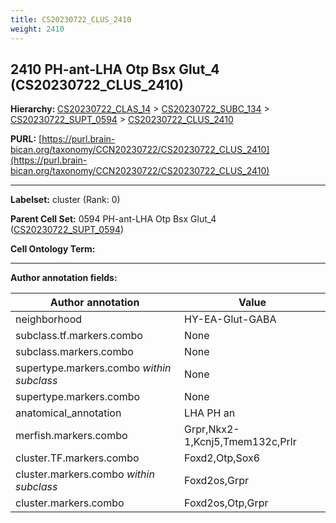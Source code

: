 ```yaml
---
title: CS20230722_CLUS_2410
weight: 2410
---
```

## 2410 PH-ant-LHA Otp Bsx Glut_4 (CS20230722_CLUS_2410)
<b>Hierarchy: </b>
[CS20230722_CLAS_14](../CS20230722_CLAS_14) >
[CS20230722_SUBC_134](../CS20230722_SUBC_134) >
[CS20230722_SUPT_0594](../CS20230722_SUPT_0594) >
[CS20230722_CLUS_2410](../CS20230722_CLUS_2410)

**PURL:** [https://purl.brain-bican.org/taxonomy/CCN20230722/CS20230722_CLUS_2410](https://purl.brain-bican.org/taxonomy/CCN20230722/CS20230722_CLUS_2410)

---


**Labelset:** cluster (Rank: 0)

**Parent Cell Set:** 0594 PH-ant-LHA Otp Bsx Glut_4 ([CS20230722_SUPT_0594](../CS20230722_SUPT_0594))



**Cell Ontology Term:** 

[MARKER GENES.]: #


---

[TRANSFERRED ANNOTATIONS.]: #


[AUTHOR ANNOTATION FIELDS.]: #


**Author annotation fields:**

| Author annotation | Value |
|-------------------|-------|
|neighborhood|HY-EA-Glut-GABA|
|subclass.tf.markers.combo|None|
|subclass.markers.combo|None|
|supertype.markers.combo _within subclass_|None|
|supertype.markers.combo|None|
|anatomical_annotation|LHA PH an|
|merfish.markers.combo|Grpr,Nkx2-1,Kcnj5,Tmem132c,Prlr|
|cluster.TF.markers.combo|Foxd2,Otp,Sox6|
|cluster.markers.combo _within subclass_|Foxd2os,Grpr|
|cluster.markers.combo|Foxd2os,Otp,Grpr|
